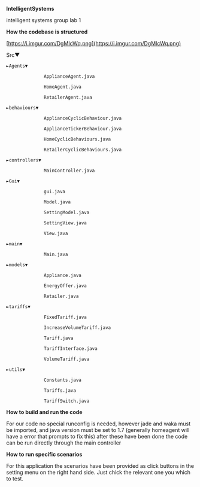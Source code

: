 **IntelligentSystems**

intelligent systems group lab 1

**How the codebase is structured**

[https://i.imgur.com/DgMIcWq.png](https://i.imgur.com/DgMIcWq.png)

Src▼

    ►Agents▼

                  ApplianceAgent.java

                  HomeAgent.java

                  RetailerAgent.java

    ►behaviours▼

                  ApplianceCyclicBehaviour.java

                  ApplianceTickerBehaviour.java

                  HomeCyclicBehaviours.java

                  RetailerCyclicBehaviours.java

    ►controllers▼

                  MainController.java

    ►Gui▼

                  gui.java

                  Model.java

                  SettingModel.java

                  SettingView.java

                  View.java

    ►main▼

                  Main.java

    ►models▼

                  Appliance.java

                  EnergyOffer.java

                  Retailer.java

    ►tariffs▼

                  FixedTariff.java

                  IncreaseVolumeTariff.java

                  Tariff.java

                  TariffInterface.java

                  VolumeTariff.java

    ►utils▼

                  Constants.java

                  Tariffs.java

                  TariffSwitch.java

**How to build and run the code**

For our code no special runconfig is needed, however jade and waka must be imported, and java version must be set to 1.7 (generally  homeagent will have a error that prompts to fix this) after these have been done the code can be run directly through the main controller

**How to run specific scenarios**

For this application the scenarios have been provided as click buttons in the setting menu on the right hand side. Just chick the relevant  one you which to test.
